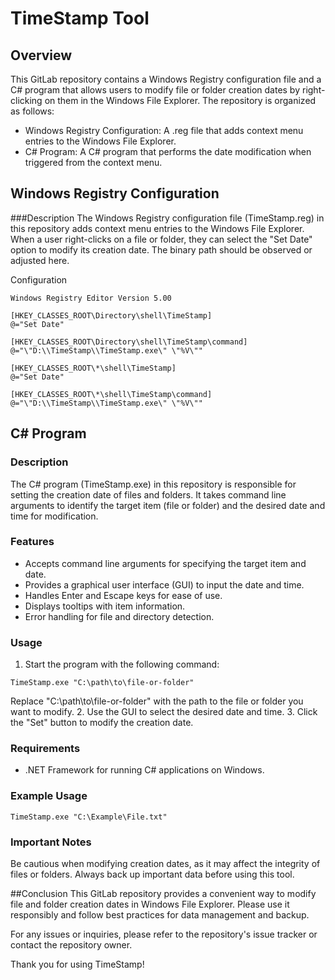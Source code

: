 # TimeStamp Tool

## Overview
This GitLab repository contains a Windows Registry configuration file and a C# program that allows users to modify file or folder creation dates by right-clicking on them in the Windows File Explorer. The repository is organized as follows:

- Windows Registry Configuration: A .reg file that adds context menu entries to the Windows File Explorer.
- C# Program: A C# program that performs the date modification when triggered from the context menu.

## Windows Registry Configuration

###Description
The Windows Registry configuration file (TimeStamp.reg) in this repository adds context menu entries to the Windows File Explorer. When a user right-clicks on a file or folder, they can select the "Set Date" option to modify its creation date.
The binary path should be observed or adjusted here.

Configuration
```
Windows Registry Editor Version 5.00

[HKEY_CLASSES_ROOT\Directory\shell\TimeStamp]
@="Set Date"

[HKEY_CLASSES_ROOT\Directory\shell\TimeStamp\command]
@="\"D:\\TimeStamp\\TimeStamp.exe\" \"%V\""

[HKEY_CLASSES_ROOT\*\shell\TimeStamp]
@="Set Date"

[HKEY_CLASSES_ROOT\*\shell\TimeStamp\command]
@="\"D:\\TimeStamp\\TimeStamp.exe\" \"%V\""
```



## C# Program

### Description
The C# program (TimeStamp.exe) in this repository is responsible for setting the creation date of files and folders. It takes command line arguments to identify the target item (file or folder) and the desired date and time for modification.

### Features
- Accepts command line arguments for specifying the target item and date.
- Provides a graphical user interface (GUI) to input the date and time.
- Handles Enter and Escape keys for ease of use.
- Displays tooltips with item information.
- Error handling for file and directory detection.

### Usage
1. Start the program with the following command:
```
TimeStamp.exe "C:\path\to\file-or-folder"
```
Replace "C:\path\to\file-or-folder" with the path to the file or folder you want to modify.
2. Use the GUI to select the desired date and time.
3. Click the "Set" button to modify the creation date.

### Requirements
- .NET Framework for running C# applications on Windows.
### Example Usage
```
TimeStamp.exe "C:\Example\File.txt"
```

### Important Notes
Be cautious when modifying creation dates, as it may affect the integrity of files or folders.
Always back up important data before using this tool.

##Conclusion
This GitLab repository provides a convenient way to modify file and folder creation dates in Windows File Explorer. Please use it responsibly and follow best practices for data management and backup.

For any issues or inquiries, please refer to the repository's issue tracker or contact the repository owner.

Thank you for using TimeStamp!
